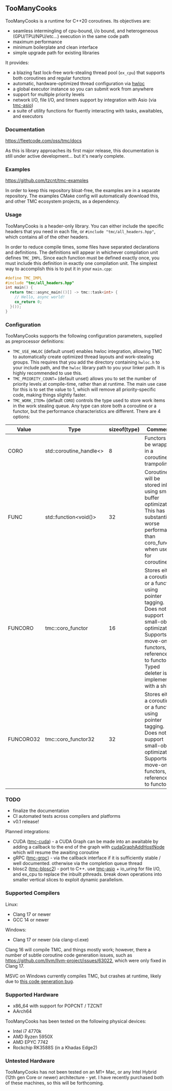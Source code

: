 ## TooManyCooks
TooManyCooks is a runtime for C++20 coroutines. Its objectives are:
- seamless intermingling of cpu-bound, i/o bound, and heterogeneous (GPU/TPU/NPU/etc...) execution in the same code path
- maximum performance
- minimum boilerplate and clean interface
- simple upgrade path for existing libraries

It provides:
- a blazing fast lock-free work-stealing thread pool (`ex_cpu`) that supports both coroutines and regular functors
- automatic, hardware-optimized thread configuration via [hwloc](https://www.open-mpi.org/projects/hwloc/)
- a global executor instance so you can submit work from anywhere
- support for multiple priority levels
- network I/O, file I/O, and timers support by integration with Asio (via [tmc-asio](https://github.com/tzcnt/tmc-asio))
- a suite of utility functions for fluently interacting with tasks, awaitables, and executors

### Documentation
https://fleetcode.com/oss/tmc/docs

As this is library approaches its first major release, this documentation is still under active development... but it's nearly complete.

### Examples
https://github.com/tzcnt/tmc-examples

In order to keep this repository bloat-free, the examples are in a separate repository. The examples CMake config will automatically download this, and other TMC ecosystem projects, as a dependency. 

### Usage
TooManyCooks is a header-only library. You can either include the specific headers that you need in each file, or `#include "tmc/all_headers.hpp"`, which contains all of the other headers.

In order to reduce compile times, some files have separated declarations and definitions. The definitions will appear in whichever compilation unit defines `TMC_IMPL`. Since each function must be defined exactly once, you must include this definition in exactly one compilation unit. The simplest way to accomplish this is to put it in your `main.cpp`:
```cpp
#define TMC_IMPL
#include "tmc/all_headers.hpp"
int main() {
  return tmc::async_main(()[] -> tmc::task<int> {
    // Hello, async world!
    co_return 0;
  }());
}
```

### Configuration
TooManyCooks supports the following configuration parameters, supplied as preprocessor definitions:
- `TMC_USE_HWLOC` (default unset) enables hwloc integration, allowing TMC to automatically create optimized thread layouts and work-stealing groups. This requires that you add the directory containing `hwloc.h` to your include path, and the `hwloc` library path to you your linker path. It is highly recommended to use this.
- `TMC_PRIORITY_COUNT=` (default unset) allows you to set the number of priority levels at compile-time, rather than at runtime. The main use case for this is to set the value to 1, which will remove all priority-specific code, making things slightly faster.
- `TMC_WORK_ITEM=` (default `CORO`) controls the type used to store work items in the work stealing queue. Any type can store both a coroutine or a functor, but the performance characteristics are different. There are 4 options:

| Value | Type | sizeof(type) | Comments |
| --- | --- | --- | --- |
| CORO | std::coroutine_handle<> | 8 | Functors will be wrapped in a coroutine trampoline. |
| FUNC | std::function<void()> | 32 | Coroutines will be stored inline using small buffer optimization. This has substantially worse performance than coro_functor when used for coroutines. |
| FUNCORO | tmc::coro_functor | 16 | Stores either a coroutine or a functor using pointer tagging. Does not support small-object optimization. Supports move-only functors, or references to functors. Typed deleter is implemented with a shim. |
| FUNCORO32 | tmc::coro_functor32 | 32 | Stores either a coroutine or a functor using pointer tagging. Does not support small-object optimization. Supports move-only functors, or references to functors. |

### TODO
  - finalize the documentation
  - CI automated tests across compilers and platforms
  - v0.1 release!

Planned integrations:
- CUDA ([tmc-cuda](https://github.com/tzcnt/tmc-cuda)) - a CUDA Graph can be made into an awaitable by adding a callback to the end of the graph with [cudaGraphAddHostNode](https://docs.nvidia.com/cuda/cuda-runtime-api/group__CUDART__GRAPH.html#group__CUDART__GRAPH_1g30e16d2715f09683f0aa8ac2b870cf71) which will resume the awaiting coroutine
- gRPC ([tmc-grpc](https://github.com/tzcnt/tmc-grpc)) - via the callback interface if it is sufficiently stable / well documented. otherwise via the completion queue thread
- blosc2 ([tmc-blosc2](https://github.com/tzcnt/tmc-blosc2)) - port to C++. use [tmc-asio](https://github.com/tzcnt/tmc-asio) + io_uring for file I/O, and ex_cpu to replace the inbuilt pthreads. break down operations into smaller vertical slices to exploit dynamic parallelism.

### Supported Compilers
Linux:
- Clang 17 or newer
- GCC 14 or newer

Windows:
- Clang 17 or newer (via clang-cl.exe)

Clang 16 will compile TMC, and things mostly work; however, there a number of subtle coroutine code generation issues, such as https://github.com/llvm/llvm-project/issues/63022, which were only fixed in Clang 17.

MSVC on Windows currently compiles TMC, but crashes at runtime, likely due to [this code generation bug](https://developercommunity.visualstudio.com/t/Incorrect-code-generation-for-symmetric/1659260?scope=follow).

### Supported Hardware
- x86_64 with support for POPCNT / TZCNT
- AArch64

TooManyCooks has been tested on the following physical devices:
- Intel i7 4770k
- AMD Ryzen 5950X
- AMD EPYC 7742
- Rockchip RK3588S (in a Khadas Edge2)

### Untested Hardware
TooManyCooks has not been tested on an M1+ Mac, or any Intel Hybrid (12th gen Core or newer) architecture - yet. I have recently purchased both of these machines, so this will be forthcoming.
